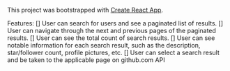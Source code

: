 This project was bootstrapped with [Create React App](https://github.com/facebook/create-react-app).

Features:
[] User can search for users and see a paginated list of results.
[] User can navigate through the next and previous pages of the paginated results.
[] User can see the total count of search results.
[] User can see notable information for each search result, such as the description, star/follower count, profile pictures, etc.
[] User can select a search result and be taken to the applicable page on github.com API